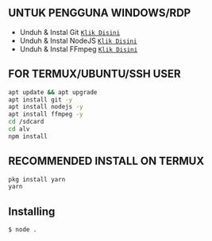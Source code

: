 ## UNTUK PENGGUNA WINDOWS/RDP

* Unduh & Instal Git [`Klik Disini`](https://git-scm.com/downloads)
* Unduh & Instal NodeJS [`Klik Disini`](https://nodejs.org/en/download)
* Unduh & Instal FFmpeg [`Klik Disini`](https://ffmpeg.org/download.html)


## FOR TERMUX/UBUNTU/SSH USER

```bash
apt update && apt upgrade
apt install git -y
apt install nodejs -y
apt install ffmpeg -y
cd /sdcard
cd alv
npm install
```

## RECOMMENDED INSTALL ON TERMUX

```bash
pkg install yarn
yarn
```

## Installing
```bash
$ node .
```
